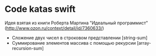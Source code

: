 # Code katas swift
Идея взятая из книги Роберта Мартина "Идеальный программист" (http://www.ozon.ru/context/detail/id/7360633/)

* Сложение двух чисел в строковом представлении [string-sum]
* Суммирование элементов массива с помощью рекурсии [array-recursion-sum]